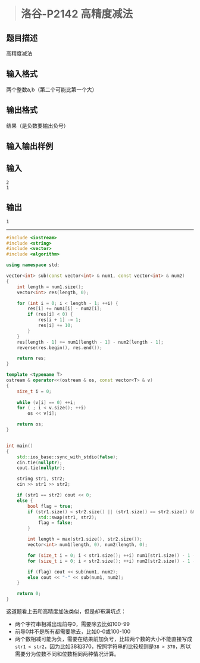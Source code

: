 > # 洛谷-P2142 高精度减法

## 题目描述

高精度减法

## 输入格式

两个整数a,b（第二个可能比第一个大）

## 输出格式

结果（是负数要输出负号）

## 输入输出样例

## 输入

```
2
1
```

## 输出

```
1
```

----

```c++
#include <iostream>
#include <string>
#include <vector>
#include <algorithm>

using namespace std;

vector<int> sub(const vector<int> & num1, const vector<int> & num2)
{
	int length = num1.size();
	vector<int> res(length, 0);

	for (int i = 0; i < length - 1; ++i) {
		res[i] += num1[i] - num2[i];
		if (res[i] < 0) {
			res[i + 1] -= 1;
			res[i] += 10;
		}
	}
	res[length - 1] += num1[length - 1] - num2[length - 1];
	reverse(res.begin(), res.end());

	return res;
}

template <typename T>
ostream & operator<<(ostream & os, const vector<T> & v)
{
	size_t i = 0;
    
	while (v[i] == 0) ++i;
	for ( ; i < v.size(); ++i)
		os << v[i];

	return os;
}


int main()
{
	std::ios_base::sync_with_stdio(false);
	cin.tie(nullptr);
	cout.tie(nullptr);

	string str1, str2;
	cin >> str1 >> str2;

	if (str1 == str2) cout << 0;
	else {
		bool flag = true;
		if (str1.size() < str2.size() || (str1.size() == str2.size() && str1 < str2)) {
			std::swap(str1, str2);
			flag = false;
		} 

		int length = max(str1.size(), str2.size());
		vector<int> num1(length, 0), num2(length, 0);

		for (size_t i = 0; i < str1.size(); ++i) num1[str1.size() - 1 - i] = str1[i] - '0';
		for (size_t i = 0; i < str2.size(); ++i) num2[str2.size() - 1 - i] = str2[i] - '0';

		if (flag) cout << sub(num1, num2);
		else cout << "-" << sub(num1, num2);
	}

	return 0;
}
```

这道题看上去和高精度加法类似，但是却布满坑点：

- 两个字符串相减出现前导0，需要除去比如100-99
- 前导0并不是所有都需要除去，比如0-0或100-100
- 两个数相减可能为负，需要在结果前加负号，比较两个数的大小不能直接写成`str1 < str2`，因为比如38和370，按照字符串的比较规则是`38 > 370`，所以需要分为位数不同和位数相同两种情况计算。